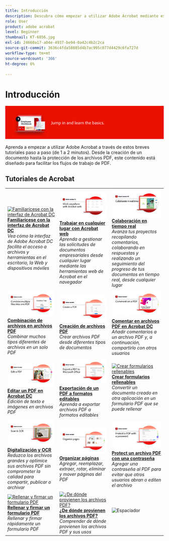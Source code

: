 ```yaml
---
title: Introducción
description: Descubra cómo empezar a utilizar Adobe Acrobat mediante estos breves tutoriales paso a paso (1-2 minutos)
role: User
product: adobe acrobat
level: Beginner
thumbnail: KT-6856.jpg
exl-id: 24660a17-a04e-4937-be94-0a42c4b2c2ca
source-git-commit: 3636c4fda58885d4b7ac995c077d4429c6fa727d
workflow-type: tm+mt
source-wordcount: '366'
ht-degree: 6%

---
```


# Introducción

![Imagen de inicio de Acrobat](../assets/Hero-GettingStarted.png)

Aprenda a empezar a utilizar Adobe Acrobat a través de estos breves tutoriales paso a paso (de 1 a 2 minutos). Desde la creación de un documento hasta la protección de los archivos PDF, este contenido está diseñado para facilitar los flujos de trabajo de PDF.

## Tutoriales de Acrobat

<table style="table-layout:fixed">
<tr>
  <td>
    <a href="get-to-know-the-acrobat-dc-interface.md">
      <img alt="Familiarícese con la interfaz de Acrobat DC" src="../assets/Interface.jpg" />
    </a>
    <div>
    <a href="get-to-know-the-acrobat-dc-interface.md"><strong>Familiarícese con la interfaz de Acrobat DC</strong></a>
    </div>
    <em>Vea cómo la interfaz de Adobe Acrobat DC facilita el acceso a archivos y herramientas en el escritorio, la Web y dispositivos móviles</em>
    <br>
  </td>
  <td>
    <a href="acrobatweb.md">
      <img alt="Trabajar en cualquier lugar con Acrobat web" src="../assets/Acrobatweb_1280.png" />
    </a>
    <div>
    <a href="acrobatweb.md"><strong>Trabajar en cualquier lugar con Acrobat web</strong></a>
    </div>
    <em>Aprenda a gestionar las solicitudes de documentos empresariales desde cualquier lugar mediante las herramientas web de Acrobat en el navegador</em>
    <br>
  </td>
  <td>
    <a href="collaborate.md">
      <img alt="Colaboración en tiempo real" src="../assets/Collaborate_1280.png" />
    </a>
    <div>
     <a href="collaborate.md"><strong>Colaboración en tiempo real</strong></a>
    </div>
    <em>Avanza tus proyectos recopilando comentarios, colaborando en respuestas y realizando un seguimiento del progreso de tus documentos en tiempo real, desde cualquier lugar</em>
    <br>
  </td>
</tr>
<tr>
  <td>
    <a href="combine-to-pdf.md">
      <img alt="Combine Files a PDF" src="../assets/Combine.jpg" />
    </a>
    <div>
     <a href="combine-to-pdf.md"><strong>Combinación de archivos en archivos PDF</strong></a>
    </div>
    <em>Combinar muchos tipos diferentes de archivos en un solo PDF</em>
    <br>
  </td>
  <td>
    <a href="create-pdf.md">
      <img alt="Creación de archivos PDF" src="../assets/Create.jpg" />
    </a>
    <div>
    <a href="create-pdf.md"><strong>Creación de archivos PDF</strong></a>
    </div>
    <em>Crear archivos PDF desde diferentes tipos de documentos</em>
    <br>
  </td>
  <td>
    <a href="comment-on-pdf-files.md">
      <img alt="Comentar en archivos PDF en Acrobat DC" src="../assets/Comment.jpg" />
    </a>
    <div>
    <a href="comment-on-pdf-files.md"><strong>Comentar en archivos PDF en Acrobat DC</strong></a>
    </div>
    <em>Añadir comentarios a un archivo PDF y, a continuación, compartirlo con otros usuarios</em>
    <br>
  </td>  
</tr>
<tr>
  <td>
    <a href="edit-pdf.md">
      <img alt="Editar un PDF en Acrobat DC" src="../assets/Edit.jpg" />
    </a>
    <div>
    <a href="edit-pdf.md"><strong>Editar un PDF en Acrobat DC</strong></a>
    </div>
    <em>Edición de texto e imágenes en archivos PDF</em>
    <br>
  </td>
   <td>
    <a href="export-pdf.md">
      <img alt="Exportación de un PDF a formatos editables" src="../assets/Export.jpg" />
    </a>
    <div>
    <a href="export-pdf.md"><strong>Exportación de un PDF a formatos editables</strong></a>
    </div>
    <em>Aprenda a exportar archivos PDF a formatos editables</em>
    <br>
  </td>
  <td>
    <a href="create-fillable-forms.md">
      <img alt="Crear formularios rellenables" src="../assets/Form.jpg" />
    </a>
    <div>
    <a href="create-fillable-forms.md"><strong>Crear formularios rellenables</strong></a>
    </div>
    <em>Convertir un documento creado en otra aplicación en un formulario PDF que se puede rellenar</em>
    <br>
  </td>
</tr>
<tr>
  <td>
    <a href="scan-and-ocr.md">
      <img alt="Digitalización y OCR" src="../assets/Scan.jpg" />
    </a>
    <div>
    <a href="scan-and-ocr.md"><strong>Digitalización y OCR</strong></a>
    </div>
    <em>Reduzca los archivos grandes y optimice sus archivos PDF sin comprometer la calidad para compartir, publicar o archivar</em>
    <br>
  </td>
  <td>
    <a href="organize.md">
      <img alt="Organizar páginas" src="../assets/Organize.jpg" />
    </a>
    <div>
    <a href="organize.md"><strong>Organizar páginas</strong></a>
    </div>
    <em>Agregar, reemplazar, extraer, rotar, eliminar y mover páginas del PDF</em>
    <br>
  </td>
  <td>
    <a href="password-protect.md">
      <img alt="Protect un archivo PDF con una contraseña" src="../assets/Protect.jpg" />
    </a>
    <div>
    <a href="password-protect.md"><strong>Protect un archivo PDF con una contraseña</strong></a>
    </div>
    <em>Agregar una contraseña al PDF para evitar que otros usuarios abran o editen el archivo</em>
    <br>
  </td>
</tr>
<tr>
  <td>
    <a href="fill-and-sign.md">
      <img alt="Rellenar y firmar un formulario PDF" src="../assets/FillSign.jpg" />
    </a>
    <div>
    <a href="fill-and-sign.md"><strong>Rellenar y firmar un formulario PDF</strong></a>
    </div>
    <em>Rellenar y firmar rápidamente un formulario PDF</em>
    <br>
  </td>
   <td>
    <a href="where-do-pdfs-come-from.md">
      <img alt="¿De dónde provienen los archivos PDF?" src="../assets/WherePDFs.jpg" />
    </a>
    <div>
    <a href="where-do-pdfs-come-from.md"><strong>¿De dónde provienen los archivos PDF?</strong></a>
    </div>
    <em>Comprender de dónde provienen los archivos PDF y sus usos</em>
    <br>
  </td>
  <td>
   <img alt="Espaciador" src="../assets/Whitespacer.png" />
    <div>
    <br>
  </td>
</tr>
</table>
